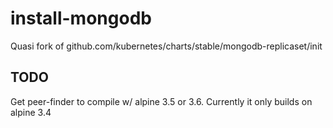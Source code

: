 # install-mongodb
Quasi fork of github.com/kubernetes/charts/stable/mongodb-replicaset/init

## TODO

Get peer-finder to compile w/ alpine 3.5 or 3.6.  Currently it only builds on alpine 3.4
